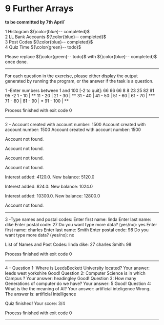 # 9 Further Arrays

**to be committed by 7th April`**

1 Histogram   ${\color{blue}-- completed}$\
2 LL Bank Accounts ${\color{blue}-- completed}$\
3 Post Codes   ${\color{blue}-- completed}$\
4 Quiz Time  ${\color{green}-- todo}$

Please replace ${\color{green}-- todo}$ with ${\color{blue}-- completed}$ once done.

---

For each question in the exercise, please either display the output generated by running the program, or the answer if the task is a question.

1 -Enter numbers between 1 and 100 [-2 to quit]:
66
66
66
8
8
23
25
82
91
95
-2
1 - 10 | **
11 - 20 |
21 - 30 | **
31 - 40 |
41 - 50 |
51 - 60 |
61 - 70 | ***
71 - 80 |
81 - 90 | *
91 - 100 | **

Process finished with exit code 0

---

2 - Account created with account number: 1500
Account created with account number: 1500
Account created with account number: 1500

Account not found.

Account not found.


Account not found.

Account not found.


Interest added: 4120.0. New balance: 5120.0

Interest added: 824.0. New balance: 1024.0

Interest added: 10300.0. New balance: 12800.0


Account not found.

---

3 -Type names and postal codes:
Enter first name: linda
Enter last name: dike
Enter postal code: 27
Do you want type more data? (yes/no): yes
Enter first name: charles
Enter last name: Smith
Enter postal code: 98
Do you want type more data? (yes/no): no

List of Names and Post Codes:
linda dike: 27
charles Smith: 98

Process finished with exit code 0

---

4 - Question 1: Where is LeedsBeckett University located?
Your answer: leeds west yorkshire
Good!
Question 2: Computer Science is in which Campus ?
Your answer: headingley
Good!
Question 3: How many Generations of computer do we have?
Your answer: 5
Good!
Question 4: What is the the meaning of AI?
Your answer: artificial inteligence
Wrong. The answer is: artificial intelligence

Quiz finished!
Your score: 3/4

Process finished with exit code 0

---
